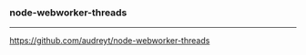 ### node-webworker-threads
---
https://github.com/audreyt/node-webworker-threads


```
```

```
```

```
```


